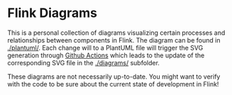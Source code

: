 # Flink Diagrams

This is a personal collection of diagrams visualizing certain processes and relationships between components in Flink. The diagram can be found in [./plantuml/](https://github.com/XComp/flink-diagrams/tree/main/plantuml). Each change will to a PlantUML file will trigger the SVG generation through [Github Actions](https://github.com/XComp/flink-diagrams/actions/workflows/plantuml.yaml) which leads to the update of the corresponding SVG file in the [./diagrams/](https://github.com/XComp/flink-diagrams/tree/main/diagrams) subfolder.

These diagrams are not necessarily up-to-date. You might want to verify with the code to be sure about the current state of development in Flink!
